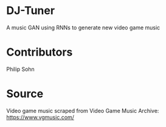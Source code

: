 # DJ-Tuner
A music GAN using RNNs to generate new video game music

# Contributors
Philip Sohn

# Source
Video game music scraped from Video Game Music Archive: https://www.vgmusic.com/
